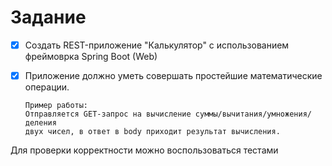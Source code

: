 # Задание

- [x] Создать REST-приложение "Калькулятор" с использованием фреймоврка Spring Boot (Web)
- [X] Приложение должно уметь совершать простейшие математические операции.

      Пример работы:
      Отправляется GET-запрос на вычисление суммы/вычитания/умножения/деления 
      двух чисел, в ответ в body приходит результат вычисления.

Для проверки корректности можно воспользоваться тестами
